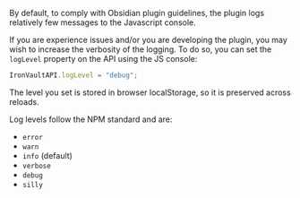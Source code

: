 By default, to comply with Obsidian plugin guidelines, the plugin logs relatively few messages to
the Javascript console.

If you are experience issues and/or you are developing the plugin, you may wish to increase the
verbosity of the logging. To do so, you can set the `logLevel` property on the API using the JS
console:

```javascript
IronVaultAPI.logLevel = "debug";
```

The level you set is stored in browser localStorage, so it is preserved across reloads.

Log levels follow the NPM standard and are:

- `error`
- `warn`
- `info` (default)
- `verbose`
- `debug`
- `silly`
